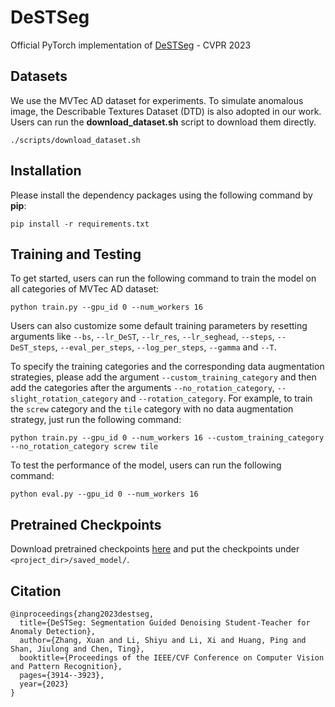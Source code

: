 # DeSTSeg

Official PyTorch implementation of [DeSTSeg](https://openaccess.thecvf.com/content/CVPR2023/html/Zhang_DeSTSeg_Segmentation_Guided_Denoising_Student-Teacher_for_Anomaly_Detection_CVPR_2023_paper.html) - CVPR 2023
## Datasets

We use the MVTec AD dataset for experiments. To simulate anomalous image, the Describable Textures Dataset (DTD) is also adopted in our work. Users can run the **download_dataset.sh** script to download them directly.

```
./scripts/download_dataset.sh
```

## Installation

Please install the dependency packages using the following command by **pip**:

```
pip install -r requirements.txt
```

## Training and Testing

To get started, users can run the following command to train the model on all categories of MVTec AD dataset:

```
python train.py --gpu_id 0 --num_workers 16
```

Users can also customize some default training parameters by resetting arguments like `--bs`, `--lr_DeST`, `--lr_res`, `--lr_seghead`, `--steps`, `--DeST_steps`, `--eval_per_steps`, `--log_per_steps`, `--gamma` and `--T`.

To specify the training categories and the corresponding data augmentation strategies, please add the argument `--custom_training_category` and then add the categories after the arguments `--no_rotation_category`, `--slight_rotation_category` and `--rotation_category`. For example, to train the `screw` category and the `tile` category with no data augmentation strategy, just run the following command:

```
python train.py --gpu_id 0 --num_workers 16 --custom_training_category --no_rotation_category screw tile
```

To test the performance of the model, users can run the following command:

```
python eval.py --gpu_id 0 --num_workers 16
```

## Pretrained Checkpoints

Download pretrained checkpoints [here](https://www.icloud.com.cn/iclouddrive/051C6C9EWaC9e6XnLqtmghX0A#saved%5Fmodel) and put the checkpoints under `<project_dir>/saved_model/`.

## Citation

```
@inproceedings{zhang2023destseg,
  title={DeSTSeg: Segmentation Guided Denoising Student-Teacher for Anomaly Detection},
  author={Zhang, Xuan and Li, Shiyu and Li, Xi and Huang, Ping and Shan, Jiulong and Chen, Ting},
  booktitle={Proceedings of the IEEE/CVF Conference on Computer Vision and Pattern Recognition},
  pages={3914--3923},
  year={2023}
}
```
